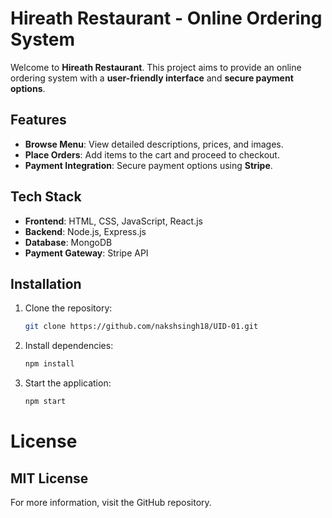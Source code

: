 # Hireath Restaurant - Online Ordering System

Welcome to **Hireath Restaurant**. This project aims to provide an online ordering system with a **user-friendly interface** and **secure payment options**.

## Features

- **Browse Menu**: View detailed descriptions, prices, and images.
- **Place Orders**: Add items to the cart and proceed to checkout.
- **Payment Integration**: Secure payment options using **Stripe**.

## Tech Stack

- **Frontend**: HTML, CSS, JavaScript, React.js
- **Backend**: Node.js, Express.js
- **Database**: MongoDB
- **Payment Gateway**: Stripe API

## Installation

1. Clone the repository:

   ```bash
   git clone https://github.com/nakshsingh18/UID-01.git
2. Install dependencies:

   ```bash
   npm install
3. Start the application:

   ```bash
   npm start

# License
## MIT License

For more information, visit the GitHub repository.
